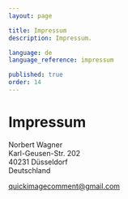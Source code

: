```yaml
---
layout: page

title: Impressum
description: Impressum.

language: de
language_reference: impressum

published: true
order: 14
---
```


# Impressum

Norbert Wagner<br/>
Karl-Geusen-Str. 202<br/>
40231 Düsseldorf<br/>
Deutschland

<p><a href="mailto:quickimagecomment@gmail.com">quickimagecomment@gmail.com</a></p>